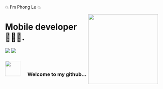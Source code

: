 💥 I'm Phong Le 💥

<img  width="230" align="right" style="max-width:100%;" src="https://media.giphy.com/media/Y4ak9Ki2GZCbJxAnJD/giphy.gif"/>

# Mobile developer 👨🏻‍💻. 



<a href="https://www.facebook.com/phongcozyboy"><img src="https://img.shields.io/badge/Facebook-Phong%20Le-blue"/></a> <a href="mailto:hphongug0210@gmail.com"> <img src="https://img.shields.io/badge/Gmail-hphongug0210@gmail.com-red"/></a>

<h3> <a><img width="50" src="https://media.giphy.com/media/VgCDAzcKvsR6OM0uWg/giphy.gif" style="max-width:100%; margin-right: 20px"/> Welcome to my github...</a></h3>
